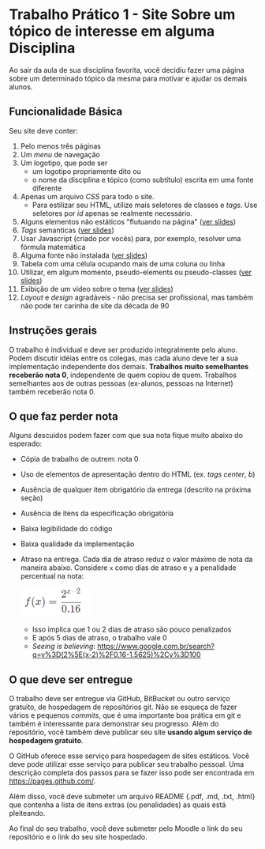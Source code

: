 # Trabalho Prático 1 - Site Sobre um tópico de interesse em alguma Disciplina

Ao sair da aula de sua disciplina favorita, você decidiu fazer uma página
sobre um determinado tópico da mesma para motivar e ajudar os demais alunos.


## Funcionalidade Básica

Seu site deve conter:

1. Pelo menos três páginas
1. Um _menu_ de navegação
1. Um logotipo, que pode ser
   - um logotipo propriamente dito ou
   - o nome da disciplina e tópico (como subtítulo) escrita em uma fonte diferente
1. Apenas um arquivo _CSS_ para todo o site.
    - Para estilizar seu HTML, utilize mais seletores de classes e _tags_. Use seletores por _id_ apenas se realmente necessário.
1. Alguns elementos não estáticos "flutuando na página" ([ver slides][posicionamento])
1. _Tags_ semanticas ([ver slides][tags_semanticas])
1. Usar Javascript (criado por vocês) para, por exemplo, resolver uma fórmula matemática
1. Alguma fonte não instalada ([ver slides][webfonts])
1. Tabela com uma célula ocupando mais de uma coluna ou linha
1. Utilizar, em algum momento, pseudo-elements ou pseudo-classes ([ver slides][pseudo-coisas])
1. Exibição de um vídeo sobre o tema ([ver slides][video])
1. _Layout_ e _design_ agradáveis - não precisa ser profissional, mas também não
  pode ter carinha de site da década de 90

[pseudo-coisas]: https://fegemo.github.io/cefet-front-end/classes/html5/#pseudo-classes-e-pseudo-elements
[tags_semanticas]: https://fegemo.github.io/cefet-front-end/classes/html5/#divitite-e-tags-semanticas
[posicionamento]: https://fegemo.github.io/cefet-front-end/classes/css4
[video]: https://fegemo.github.io/cefet-front-end/classes/css3/#video-e-audio
[webfonts]: https://fegemo.github.io/cefet-front-end/classes/css3/#web-fonts
## Instruções gerais

O trabalho é individual e deve ser produzido integralmente pelo aluno. Podem discutir
idéias entre os colegas, mas cada aluno deve ter a sua implementação independente dos
demais. **Trabalhos muito semelhantes receberão nota 0**, independente de quem copiou
de quem. Trabalhos semelhantes aos de outras pessoas (ex-alunos, pessoas na Internet)
também receberão nota 0.


## O que faz perder nota

Alguns descuidos podem fazer com que sua nota fique muito abaixo do esperado:
- Cópia de trabalho de outrem: nota 0
- Uso de elementos de apresentação dentro do HTML (ex. _tags_ _center_, _b_)
- Ausência de qualquer item obrigatório da entrega (descrito na próxima seção)
- Ausência de itens da especificação obrigatória
- Baixa legibilidade do código
- Baixa qualidade da implementação
- Atraso na entrega. Cada dia de atraso reduz o valor máximo de nota da
  maneira abaixo. Considere `x` como dias de atraso e `y` a penalidade
  percentual na nota:

  ![](images/penalidade-por-atraso.png)
  - Isso implica que 1 ou 2 dias de atraso são pouco penalizados
  - E após 5 dias de atraso, o trabalho vale 0
  - _Seeing is believing_: https://www.google.com.br/search?q=y%3D(2%5E(x-2)%2F0.16-1.5625)%2Cy%3D100


## O que deve ser **entregue**

O trabalho deve ser entregue via GitHub, BitBucket ou outro serviço gratuito,
de hospedagem de repositórios git. Não se esqueça de fazer vários e
pequenos _commits_, que é uma importante boa prática em git e também é
interessante para demonstrar seu progresso. Além do repositório, você também
deve publicar seu site **usando algum serviço de hospedagem gratuito**.

O GitHub oferece esse serviço para hospedagem de sites estáticos.
Você deve pode utilizar esse serviço para publicar seu trabalho pessoal. Uma
descrição completa dos passos para se fazer isso pode ser encontrada em
https://pages.github.com/.

Além disso, você deve submeter um arquivo README {.pdf, .md, .txt, .html} que
contenha a lista de itens extras (ou penalidades) as quais está pleiteando.

Ao final do seu trabalho, você deve submeter pelo Moodle o link do seu repositório
e o link do seu site hospedado.
